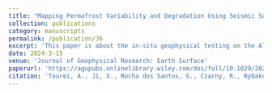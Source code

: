 ```yaml
---
title: "Mapping Permafrost Variability and Degradation Using Seismic Surface Waves, Electrical Resistivity, and Temperature Sensing: A Case Study in Arctic Alaska"
collection: publications
category: manuscripts
permalink: /publication/J6
excerpt: 'This paper is about the in-situ geophysical testing on the Alaska Arctic Coastal Plain.'
date: 2024-3-15
venue: 'Journal of Geophysical Research: Earth Surface'
paperurl: 'https://agupubs.onlinelibrary.wiley.com/doi/full/10.1029/2023JF007352'
citation: 'Tourei, A., Ji, X., Rocha dos Santos, G., Czarny, R., Rybakov, S., Wang, Z., and Jensen, A. 2024. "Mapping permafrost variability and degradation using seismic surface waves, electrical resistivity, and temperature sensing: A case study in Arctic Alaska." J. Geophys. Res. Earth Surf. 129(3): e2023JF007352. https://doi.org/10.1029/2023JF007352.'
---
```

